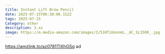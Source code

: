 ```yaml
---
title: Instant Lift Brow Pencil
date: 2025-07-15T06:30:08.152Z
tags: 2025-07-15
Category: other
description: 3.xx
image: https://m.media-amazon.com/images/I/51HTiUonnmL._AC_SL1500_.jpg
---
```

https://amzlink.to/az0781TIXhGSq ad